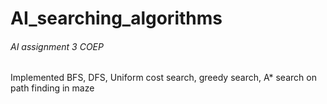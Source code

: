 # AI_searching_algorithms
###### AI assignment 3 COEP

Implemented BFS, DFS, Uniform cost search, greedy search, A* search on path finding in maze

